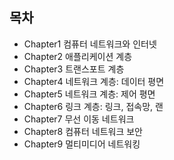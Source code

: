 ## 목차

* Chapter1 컴퓨터 네트워크와 인터넷
* Chapter2 애플리케이션 계층
* Chapter3 트랜스포트 계층 
* Chapter4 네트워크 계층: 데이터 평면
* Chapter5 네트워크 계층: 제어 평면
* Chapter6 링크 계층: 링크, 접속망, 랜
* Chapter7 무선 이동 네트워크
* Chapter8 컴퓨터 네트워크 보안
* Chapter9 멀티미디어 네트워킹
